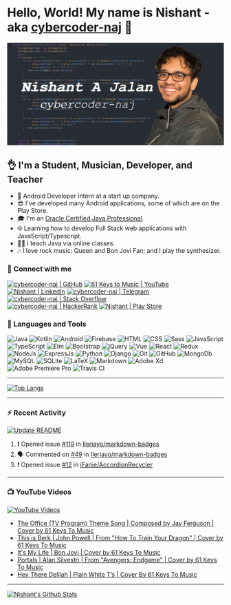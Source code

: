 # Hello, World! My name is Nishant - aka [cybercoder-naj][github] 👋

![Banner](banner.png)

## 👌 I'm a Student, Musician, Developer, and Teacher

- 💼 Android Developer Intern at a start up company.
- 😎 I've developed many Android applications, some of which are on the Play Store.
- 🎓 I'm an [Oracle Certified Java Professional][badge].
- 🌐 Learning how to develop Full Stack web applications with JavaScript/Typescript.
- 👨‍🏫 I teach Java via online classes.
- 🎶 I love rock music: Queen and Bon Jovi Fan; and I play the synthesizer.

### 🤝 Connect with me

[![cybercoder-naj | GitHub](https://img.shields.io/badge/GitHub-100000?style=for-the-badge&logo=github&logoColor=white)][github]
[![61 Keys to Music | YouTube](https://img.shields.io/badge/61%20Keys%20To%20Music%20-%23FF0000.svg?&style=for-the-badge&logo=YouTube&logoColor=white)][youtube]
[![Nishant | LinkedIn](https://img.shields.io/badge/LinkedIn-0077B5?style=for-the-badge&logo=linkedin&logoColor=white)][linkedin]
[![cybercoder-naj | Telegram](https://img.shields.io/badge/Telegram-2CA5E0?style=for-the-badge&logo=telegram&logoColor=white)][telegram]
[![cybercoder-naj | Stack Overflow](https://img.shields.io/badge/Stack_Overflow-FE7A16?style=for-the-badge&logo=stack-overflow&logoColor=white)][stackoverflow] \
[![cybercoder-naj | HackerRank](https://img.shields.io/badge/-Hackerrank-2EC866?style=for-the-badge&logo=HackerRank&logoColor=white)][hackerrank]
[![Nishant | Play Store](https://img.shields.io/badge/Google_Play-414141?style=for-the-badge&logo=google-play&logoColor=white)][playstore]

### 🧠 Languages and Tools

![Java](https://img.shields.io/badge/java-%23ED8B00.svg?&style=for-the-badge&logo=java&logoColor=white)
![Kotlin](https://img.shields.io/badge/kotlin-%230095D5.svg?&style=for-the-badge&logo=kotlin&logoColor=white)
![Android](https://img.shields.io/badge/Android%20-green.svg?&style=for-the-badge&logo=Android&logoColor=white)
![Firebase](https://img.shields.io/badge/firebase%20-%23039BE5.svg?&style=for-the-badge&logo=firebase)
![HTML](https://img.shields.io/badge/html5%20-%23E34F26.svg?&style=for-the-badge&logo=html5&logoColor=white)
![CSS](https://img.shields.io/badge/css3%20-%231572B6.svg?&style=for-the-badge&logo=css3&logoColor=white)
![Sass](https://img.shields.io/badge/SASS%20-hotpink.svg?&style=for-the-badge&logo=SASS&logoColor=white)
![JavaScript](https://img.shields.io/badge/javascript%20-%23323330.svg?&style=for-the-badge&logo=javascript&logoColor=%23F7DF1E)
![TypeScript](https://img.shields.io/badge/typescript-%23007ACC.svg?&style=for-the-badge&logo=typescript&logoColor=white)
![Elm](https://img.shields.io/badge/Elm-60B5CC?style=for-the-badge&logo=elm&logoColor=white)
![Bootstrap](https://img.shields.io/badge/bootstrap%20-%23563D7C.svg?&style=for-the-badge&logo=bootstrap&logoColor=white)
![jQuery](https://img.shields.io/badge/jquery%20-%230769AD.svg?&style=for-the-badge&logo=jquery&logoColor=white)
![Vue](https://img.shields.io/badge/Vue.js-35495E?style=for-the-badge&logo=vue-dot-js&logoColor=4FC08D)
![React](https://img.shields.io/badge/react%20-%2320232a.svg?&style=for-the-badge&logo=react&logoColor=%2361DAFB)
![Redux](https://img.shields.io/badge/redux%20-%23593d88.svg?&style=for-the-badge&logo=redux&logoColor=white)
![NodeJs](https://img.shields.io/badge/node.js%20-%2343853D.svg?&style=for-the-badge&logo=node.js&logoColor=white)
![ExpressJs](https://img.shields.io/badge/express.js%20-%23404d59.svg?&style=for-the-badge)
![Python](https://img.shields.io/badge/python%20-%2314354C.svg?&style=for-the-badge&logo=python&logoColor=white)
![Django](https://img.shields.io/badge/django%20-%23092E20.svg?&style=for-the-badge&logo=django&logoColor=white)
![Git](https://img.shields.io/badge/git%20-%23F05033.svg?&style=for-the-badge&logo=git&logoColor=white)
![GitHub](https://img.shields.io/badge/github%20-%23121011.svg?&style=for-the-badge&logo=github&logoColor=white)
![MongoDb](https://img.shields.io/badge/MongoDB-%234ea94b.svg?&style=for-the-badge&logo=mongodb&logoColor=white)
![MySQL](https://img.shields.io/badge/mysql-%2300f.svg?&style=for-the-badge&logo=mysql&logoColor=white)
![SQLite](https://img.shields.io/badge/sqlite-%2307405e.svg?&style=for-the-badge&logo=sqlite&logoColor=white)
![LaTeX](https://img.shields.io/badge/latex-%23008080.svg?&style=for-the-badge&logo=latex&logoColor=white)
![Markdown](https://img.shields.io/badge/markdown-%23000000.svg?&style=for-the-badge&logo=markdown&logoColor=white)
![Adobe Xd](https://img.shields.io/badge/adobe%20xd%20-%23FF26BE.svg?&style=for-the-badge&logo=adobe%20xd&logoColor=white)
![Adobe Premiere Pro](https://img.shields.io/badge/adobe%20premiere%20pro%20-%23330D3E.svg?&style=for-the-badge&logo=adobe%20premiere%20pro&logoColor=white)
![Travis CI](https://img.shields.io/badge/travisci%20-%232B2F33.svg?&style=for-the-badge&logo=travis&logoColor=white)

---

[![Top Langs](https://github-readme-stats.vercel.app/api/top-langs/?username=cybercoder-naj&show_icons=true&hide_border=true&theme=midnight-purple)][github]

---

### ⚡ Recent Activity

[![Update README](https://github.com/cybercoder-naj/cybercoder-naj/actions/workflows/update-readme.yml/badge.svg?branch=master)](https://github.com/cybercoder-naj/cybercoder-naj/actions/workflows/update-readme.yml)

<!--START_SECTION:activity-->
1. ❗️ Opened issue [#119](https://github.com/Ileriayo/markdown-badges/issues/119) in [Ileriayo/markdown-badges](https://github.com/Ileriayo/markdown-badges)
2. 🗣 Commented on [#49](https://github.com/Ileriayo/markdown-badges/issues/49) in [Ileriayo/markdown-badges](https://github.com/Ileriayo/markdown-badges)
3. ❗️ Opened issue [#12](https://github.com/iFanie/AccordionRecycler/issues/12) in [iFanie/AccordionRecycler](https://github.com/iFanie/AccordionRecycler)
<!--END_SECTION:activity-->

---

### 📺 YouTube Videos

[![YouTube Videos](https://github.com/cybercoder-naj/cybercoder-naj/actions/workflows/youtube-workflow.yml/badge.svg?branch=master)](https://github.com/cybercoder-naj/cybercoder-naj/actions/workflows/youtube-workflow.yml)

<!-- YOUTUBE:START -->
- [The Office (TV Program) Theme Song | Composed by Jay Ferguson | Cover by 61 Keys To Music](https://www.youtube.com/watch?v=dskeHG3moIc)
- [This is Berk | John Powell | From "How To Train Your Dragon" | Cover by 61 Keys To Music](https://www.youtube.com/watch?v=NA9KN1Fn5ok)
- [It's My Life | Bon Jovi | Cover by 61 Keys To Music](https://www.youtube.com/watch?v=nmni4QTFcmA)
- [Portals | Alan Silvestri | From "Avengers: Endgame" | Cover by 61 Keys To Music](https://www.youtube.com/watch?v=QanbFx1kLrA)
- [Hey There Delilah | Plain White T’s | Cover By 61 Keys To Music](https://www.youtube.com/watch?v=Cmoq8jIPA7g)
<!-- YOUTUBE:END -->

---

[![Nishant's Github Stats](https://github-readme-stats.vercel.app/api?username=cybercoder-naj&show_icons=true&hide_border=true&count_private=true&theme=midnight-purple)][github]

[github]: https://github.com/cybercoder-naj
[badge]: https://www.youracclaim.com/badges/79bbfbe8-cdf4-4d8d-b1ba-57efaa5c331d/linked_in_profile
[youtube]: https://www.youtube.com/channel/UCPoU-LKr3XG0IujgCFFt4_A
[linkedin]: https://www.linkedin.com/in/nishant-aanjaney-jalan-3b7659191/
[telegram]: https://t.me/cybercoder_naj
[stackoverflow]: https://stackoverflow.com/users/11292068/nishant-jalan
[hackerrank]: https://www.hackerrank.com/cybercoder_nish1
[playstore]: https://play.google.com/store/apps/developer?id=Nishant+Aanjaney+Jalan
